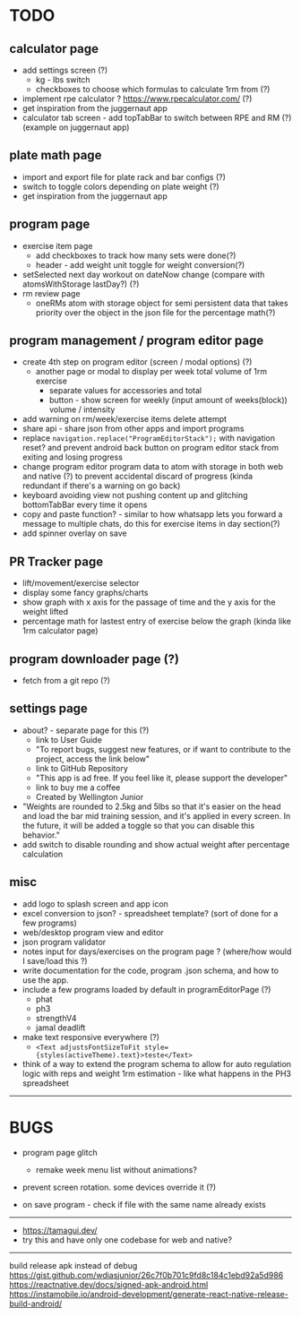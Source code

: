 # TODO

## calculator page
  - add settings screen (?)
    - kg - lbs switch
    - checkboxes to choose which formulas to calculate 1rm from (?)
  - implement rpe calculator ? https://www.rpecalculator.com/ (?)
  - get inspiration from the juggernaut app
  - calculator tab screen - add topTabBar to switch between RPE and RM (?) (example on juggernaut app)

## plate math page
  - import and export file for plate rack and bar configs (?)
  - switch to toggle colors depending on plate weight (?)
  - get inspiration from the juggernaut app

## program page
  - exercise item page
    - add checkboxes to track how many sets were done(?)
    - header - add weight unit toggle for weight conversion(?)
  - setSelected next day workout on dateNow change (compare with atomsWithStorage lastDay?) (?)
  - rm review page
    - oneRMs atom with storage object for semi persistent data that takes priority over the object in the json file for the percentage math(?)

## program management / program editor page
  - create 4th step on program editor (screen / modal options) (?)
    - another page or modal to display per week total volume of 1rm exercise
      - separate values for accessories and total
      - button - show screen for weekly (input amount of weeks(block)) volume / intensity
  - add warning on rm/week/exercise items delete attempt
  - share api - share json from other apps and import programs
  - replace `navigation.replace("ProgramEditorStack");` with navigation reset? and prevent android back button on program editor stack from exiting and losing progress
  - change program editor program data to atom with storage in both web and native (?) to prevent accidental discard of progress (kinda redundant if there's a warning on go back)
  - keyboard avoiding view not pushing content up and glitching bottomTabBar every time it opens
  - copy and paste function? - similar to how whatsapp lets you forward a message to multiple chats, do this for exercise items in day section(?)
  - add spinner overlay on save

## PR Tracker page
  - lift/movement/exercise selector
  - display some fancy graphs/charts
  - show graph with x axis for the passage of time and the y axis for the weight lifted
  - percentage math for lastest entry of exercise below the graph (kinda like 1rm calculator page)

## program downloader page (?)
  - fetch from a git repo (?)

## settings page
  - about? - separate page for this (?)
    - link to User Guide
    - "To report bugs, suggest new features, or if want to contribute to the project, access the link below"
    - link to GitHub Repository
    - "This app is ad free. If you feel like it, please support the developer"
    - link to buy me a coffee
    - Created by Wellington Junior
  - "Weights are rounded to 2.5kg and 5lbs so that it's easier on the head and load the bar mid training session, and it's applied in every screen. In the future, it will be added a toggle so that you can disable this behavior."
  - add switch to disable rounding and show actual weight after percentage calculation

## misc
  - add logo to splash screen and app icon
  - excel conversion to json? - spreadsheet template? (sort of done for a few programs)
  - web/desktop program view and editor
  - json program validator
  - notes input for days/exercises on the program page ? (where/how would I save/load this ?)
  - write documentation for the code, program .json schema, and how to use the app.
  - include a few programs loaded by default in programEditorPage (?)
    - phat
    - ph3
    - strengthV4
    - jamal deadlift
  - make text responsive everywhere (?)
    - `<Text adjustsFontSizeToFit style={styles(activeTheme).text}>teste</Text>`
  - think of a way to extend the program schema to allow for auto regulation logic with reps and weight 1rm estimation - like what happens in the PH3 spreadsheet

---

# BUGS

- program page glitch
  - remake week menu list without animations?

- prevent screen rotation. some devices override it (?)

- on save program - check if file with the same name already exists

---

- https://tamagui.dev/
- try this and have only one codebase for web and native?

---

build release apk instead of debug
https://gist.github.com/wdiasjunior/26c7f0b701c9fd8c184c1ebd92a5d986
https://reactnative.dev/docs/signed-apk-android.html
https://instamobile.io/android-development/generate-react-native-release-build-android/
